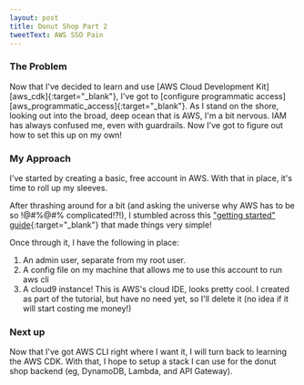 ```yaml
---
layout: post
title: Donut Shop Part 2
tweetText: AWS SSO Pain
---
```


<h3>The Problem</h3>
Now that I've decided to learn and use [AWS Cloud Development Kit][aws_cdk]{:target="_blank"}, I've got to [configure programmatic access][aws_programmatic_access]{:target="_blank"}.  As I stand on the shore, looking out into the broad, deep ocean that is AWS, I'm a bit nervous.  IAM has always confused me, even with guardrails.  Now I've got to figure out how to set this up on my own!

<h3>My Approach</h3>
I've started by creating a basic, free account in AWS.  With that in place, it's time to roll up my sleeves.  

After thrashing around for a bit (and asking the universe why AWS has to be so !@#%@#% complicated!?!), I stumbled across this ["getting started" guide][aws_getting_started]{:target="_blank"} that made things very simple!

Once through it, I have the following in place:

1. An admin user, separate from my root user.
2. A config file on my machine that allows me to use this account to run aws cli
3. A cloud9 instance!  This is AWS's cloud IDE, looks pretty cool.  I created as part of the tutorial, but have no need yet, so I'll delete it (no idea if it will start costing me money!)

<h3>Next up</h3>
Now that I've got AWS CLI right where I want it, I will turn back to learning the AWS CDK.  With that, I hope to setup a stack I can use for the donut shop backend (eg, DynamoDB, Lambda, and API Gateway).

[aws_cdk]: https://aws.amazon.com/cdk/
[aws_programmatic_access]: https://docs.aws.amazon.com/cdk/v2/guide/getting_started.html#getting_started_auth
[aws_getting_started]: https://aws.amazon.com/getting-started/guides/setup-environment/
